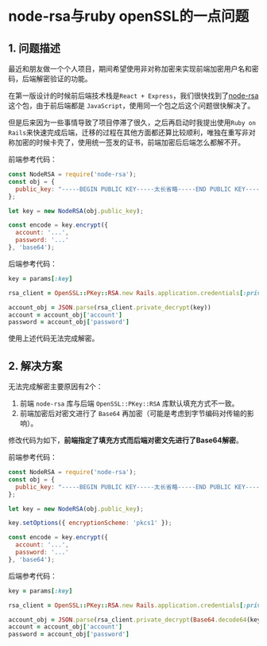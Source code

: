 # node-rsa与ruby openSSL的一点问题

## 1. 问题描述
最近和朋友做一个个人项目，期间希望使用非对称加密来实现前端加密用户名和密码，后端解密验证的功能。

在第一版设计的时候前后端技术栈是`React + Express`，我们很快找到了[node-rsa](https://www.npmjs.com/package/node-rsa)这个包，由于前后端都是 `JavaScript`，使用同一个包之后这个问题很快解决了。

但是后来因为一些事情导致了项目停滞了很久，之后再启动时我提出使用`Ruby on Rails`来快速完成后端，迁移的过程在其他方面都还算比较顺利，唯独在重写非对称加密的时候卡壳了，使用统一签发的证书，前端加密后后端怎么都解不开。

前端参考代码：
~~~ JavaScript
const NodeRSA = require('node-rsa');
const obj = {
  public_key: "-----BEGIN PUBLIC KEY-----太长省略-----END PUBLIC KEY-----"
};

let key = new NodeRSA(obj.public_key);

const encode = key.encrypt({
  account: '...',
  password: '...'
}, 'base64');
~~~
后端参考代码：
~~~ruby
key = params[:key]

rsa_client = OpenSSL::PKey::RSA.new Rails.application.credentials[:private_key]

account_obj = JSON.parse(rsa_client.private_decrypt(key))
account = account_obj['account']
password = account_obj['password']
~~~

使用上述代码无法完成解密。

## 2. 解决方案
无法完成解密主要原因有2个：
1. 前端 `node-rsa` 库与后端 `OpenSSL::PKey::RSA` 库默认填充方式不一致。
2. 前端加密后对密文进行了 `Base64` 再加密（可能是考虑到字节编码对传输的影响）。

修改代码为如下，**前端指定了填充方式而后端对密文先进行了Base64解密**。

前端参考代码：
~~~ JavaScript
const NodeRSA = require('node-rsa');
const obj = {
  public_key: "-----BEGIN PUBLIC KEY-----太长省略-----END PUBLIC KEY-----"
};

let key = new NodeRSA(obj.public_key);

key.setOptions({ encryptionScheme: 'pkcs1' });

const encode = key.encrypt({
  account: '...',
  password: '...'
}, 'base64');
~~~
后端参考代码：
~~~ ruby
key = params[:key]

rsa_client = OpenSSL::PKey::RSA.new Rails.application.credentials[:private_key]

account_obj = JSON.parse(rsa_client.private_decrypt(Base64.decode64(key)))
account = account_obj['account']
password = account_obj['password']
~~~
